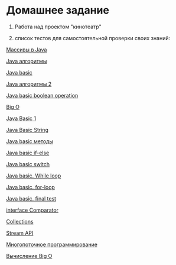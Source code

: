 # Домашнее задание

1. Работа над проектом "кинотеатр"

2. список тестов для самостоятельной проверки своих знаний:

[Массивы в Java ](https://docs.google.com/forms/d/e/1FAIpQLSeJhQ6thgWxql-pfnZRxiake0a6iDqXDJ_hdNjZwfsusulhKg/viewform?usp=sf_link)

[Java алгоритмы](https://docs.google.com/forms/d/e/1FAIpQLSeM0EMFBEQQa0Qhzacdpiqmvpd3w2OU4NImNXbtuxlCoA-TOw/viewform?usp=sf_link)

[Java basic](https://docs.google.com/forms/d/e/1FAIpQLSfBPj1n_ghQfyE2pGLY6kFdoQmEUtgGs-0BAHJOaWagLbVSyg/viewform?usp=sf_link)

[Java алгоритмы 2](https://docs.google.com/forms/d/e/1FAIpQLSdlNi32ApZVYSXw20aZlyEnVy9bZwvyngZcwQA1Ptp5Td6S-w/viewform?usp=sf_link)

[Java basic boolean operation](https://docs.google.com/forms/d/e/1FAIpQLSd5HYhX8seufaHw-QHY43qkocu64nJ25u-Ia9gv1in_eVv6jA/viewform?usp=sf_link)

[Big O](https://docs.google.com/forms/d/e/1FAIpQLSeQhB_An3vcXiLEre0cWOcg8SVar65XNvP6cWIbtp6F0zO6GA/viewform?usp=sf_link)

[Java Basic 1](https://docs.google.com/forms/d/e/1FAIpQLScXp0pHWHZedDoKTQrmTHEqVwQy2BeGmM8MMvrxDL4RQYwCMA/viewform?usp=sf_link)

[Java Basic String](https://docs.google.com/forms/d/e/1FAIpQLScS1CiRwejnOSjF8EI9fvqpbwLPJVmSvyqqjE_KuPWzXxOOtQ/viewform?usp=sf_link)

[Java basic методы](https://docs.google.com/forms/d/e/1FAIpQLSe6Y92BG9C1U-XU2woTT7Z-ltmdL96_X0T3F3negc_kjhN5zA/viewform?usp=sf_link)

[Java basic if-else](https://docs.google.com/forms/d/e/1FAIpQLSctYA9aJ5eRqku70rkVbNEjOiakbIQb6k2fLbpot_QGacDoCw/viewform?usp=sf_link)

[Java basic switch](https://docs.google.com/forms/d/e/1FAIpQLSd3UifjUXkaN0an_OCPLcwJhOnAbHDFseJIMx9rVDOHjA2OuQ/viewform?usp=sf_link)

[Java basic. While loop](https://docs.google.com/forms/d/e/1FAIpQLSc02ZrJC9SbPCbkq7SoMrf7NUN1YmkiWRNBg2HfY8fjqDnhUg/viewform?usp=sf_link)

[Java basic. for-loop](https://docs.google.com/forms/d/e/1FAIpQLSdIL0OGWvR-b77k7V-SsHuSwq0zujcWMErCX2WVBFK3kHIKaQ/viewform?usp=sf_link)

[Java basic. final test](https://docs.google.com/forms/d/e/1FAIpQLSeg23BsS7twsmfWG-N_DO7eNYVux6U-QG1BTG2qRsbEOr83YA/viewform?usp=sf_link)

[interface Comparator](https://docs.google.com/forms/d/e/1FAIpQLSfBC9mkgcuhA4p37IN8YMROrb6qlIYyYajs1ziEljFZYbzP6Q/viewform?usp=sf_link)

[Collections](https://docs.google.com/forms/d/e/1FAIpQLSe8FHCSymH-WyRXZGTcINdXNpWhi4B9Id47s02DWyBVJARMqg/viewform?usp=sf_link)

[Stream API](https://docs.google.com/forms/d/e/1FAIpQLSdrx8RjABk3yGg5n_vB1rA3sBXeAjg-57LgCLs040YGCpfHcA/viewform?usp=sf_link)

[Многопоточное программирование](https://docs.google.com/forms/d/e/1FAIpQLSdMAyYH9fAPOz3tY4jlMC2oy0eX5xBctVfSF5Jb_AMXy2M5Og/viewform?usp=sf_link)

[Вычиcление Big O](https://docs.google.com/forms/d/e/1FAIpQLSdXY2gHOWQ0A5nI4qWz_LhLJ7oMw0QXbTHTGcIlnldU8sIE7A/viewform?usp=sf_link)

